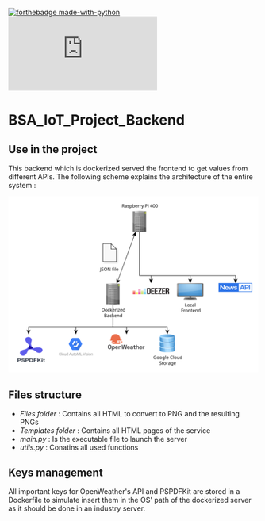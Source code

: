 [![forthebadge made-with-python](http://ForTheBadge.com/images/badges/made-with-python.svg)](https://www.python.org/)    
[![Npm package license](https://badgen.net/npm/license/discord.js)](https://npmjs.com/package/discord.js)

# BSA_IoT_Project_Backend

## Use in the project
This backend which is dockerized served the frontend to get values from different APIs. The following scheme explains the architecture of the entire system :

![archi](archi.svg)

## Files structure
- *Files folder* : Contains all HTML to convert to PNG and the resulting PNGs
- *Templates folder* : Contains all HTML pages of the service
- *main.py* : Is the executable file to launch the server
- *utils.py* : Conatins all used functions
  
## Keys management
All important keys for OpenWeather's API and PSPDFKit are stored in a Dockerfile to simulate insert them in the OS' path of the dockerized server as it should be done in an industry server.